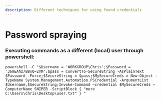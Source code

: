 ```yaml
---
description: Different techniques for using found credentials
---
```


# Password spraying

### Executing commands as a different \(local\) user through powershell:

```text
powershell -C "$Username = 'WORKGROUP\Chris';$Password = '36mEAhz/B8xQ~2VM';$pass = ConvertTo-SecureString -AsPlainText $Password -Force;$SecureString = $pass;$MySecureCreds = New-Object -TypeName System.Management.Automation.PSCredential -ArgumentList $Username,$SecureString;Invoke-Command –credential $MySecureCreds –ComputerName SNIPER -ScriptBlock { "more C:\Users\Chris\Desktop\user.txt" } " 
```



